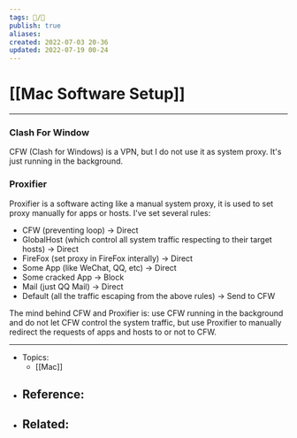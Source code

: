 ```yaml
---
tags: 📝️/🌱️
publish: true
aliases: 
created: 2022-07-03 20-36
updated: 2022-07-19 00-24
---
```


# [[Mac Software Setup]]
---
### Clash For Window
CFW (Clash for Windows) is a VPN, but I do not use it as system proxy. It's just running in the background.

### Proxifier
Proxifier is a software acting like a manual system proxy, it is used to set proxy manually for apps or hosts.
I've set several rules:
- CFW (preventing loop) -> Direct
- GlobalHost (which control all system traffic respecting to their target hosts) -> Direct
- FireFox (set proxy in FireFox interally) -> Direct
- Some App (like WeChat, QQ, etc) -> Direct
- Some cracked App -> Block
- Mail (just QQ Mail) -> Direct
- Default (all the traffic escaping from the above rules) -> Send to CFW

The mind behind CFW and Proxifier is: use CFW running in the background and do not let CFW control the system traffic, but use Proxifier to manually redirect the requests of apps and hosts to or not to CFW.

---

- Topics: 
	- [[Mac]]
- Reference:
	- 
- Related:
	- 
